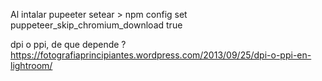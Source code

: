 Al intalar pupeeter setear  > npm config set puppeteer_skip_chromium_download true


dpi o ppi, de que depende ?
https://fotografiaprincipiantes.wordpress.com/2013/09/25/dpi-o-ppi-en-lightroom/